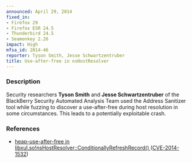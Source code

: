 ```yaml
---
announced: April 29, 2014
fixed_in:
- Firefox 29
- Firefox ESR 24.5
- Thunderbird 24.5
- Seamonkey 2.26
impact: High
mfsa_id: 2014-46
reporter: Tyson Smith, Jesse Schwartzentruber
title: Use-after-free in nsHostResolver
---
```


<h3>Description</h3>

<p>Security researchers <strong>Tyson Smith</strong> and <strong>Jesse
Schwartzentruber</strong> of the BlackBerry Security Automated Analysis Team
used the Address Sanitizer tool while fuzzing to discover a use-after-free
during host resolution in some circumstances. This leads to a potentially
exploitable crash.
</p>

<h3>References</h3>

<ul>
  <li><a href="https://bugzilla.mozilla.org/show_bug.cgi?id=966006">
        heap-use-after-free in
libxul.so!nsHostResolver::ConditionallyRefreshRecord() </a> (<a href="http://cve.mitre.org/cgi-bin/cvename.cgi?name=CVE-2014-1532" class="ex-ref">CVE-2014-1532</a>)</li>
</ul>



